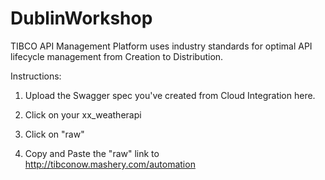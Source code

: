 # DublinWorkshop

TIBCO API Management Platform uses industry standards for optimal API lifecycle management from Creation to Distribution.

Instructions:

1. Upload the Swagger spec you've created from Cloud Integration here.

2. Click on your xx_weatherapi

3. Click on "raw"

4. Copy and Paste the "raw" link to http://tibconow.mashery.com/automation


